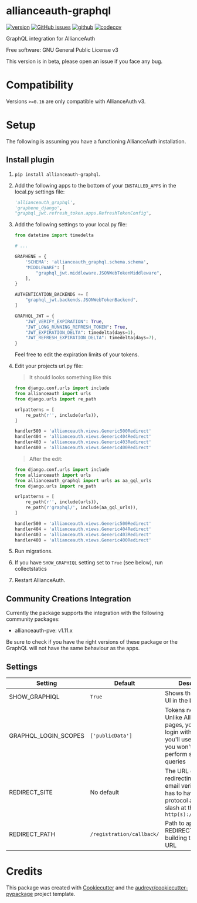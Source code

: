 # allianceauth-graphql

[![version](https://img.shields.io/pypi/v/allianceauth_graphql.svg)](https://pypi.python.org/pypi/allianceauth_graphql)
[![GitHub issues](https://img.shields.io/github/issues/Maestro-Zacht/allianceauth-graphql)](https://github.com/Maestro-Zacht/allianceauth-graphql/issues)
[![github](https://img.shields.io/badge/docs-github-brightgreen)](https://github.com/Maestro-Zacht/allianceauth-graphql)
[![codecov](https://codecov.io/gh/Maestro-Zacht/allianceauth-graphql/branch/main/graph/badge.svg?token=S138BBQ4XA)](https://codecov.io/gh/Maestro-Zacht/allianceauth-graphql)


GraphQL integration for AllianceAuth


Free software: GNU General Public License v3


This version is in beta, please open an issue if you face any bug.

Compatibility
=============

Versions `>=0.16` are only compatible with AllianceAuth v3.

Setup
=====

The following is assuming you have a functioning AllianceAuth installation.


Install plugin
--------------

1. `pip install allianceauth-graphql`.
2. Add the following apps to the bottom of your `INSTALLED_APPS` in the local.py settings file:
    ```python
    'allianceauth_graphql',
    'graphene_django',
    "graphql_jwt.refresh_token.apps.RefreshTokenConfig",
    ```
3. Add the following settings to your local.py file:
    ```python
    from datetime import timedelta

    # ...

    GRAPHENE = {
        'SCHEMA': 'allianceauth_graphql.schema.schema',
        "MIDDLEWARE": [
            "graphql_jwt.middleware.JSONWebTokenMiddleware",
        ],
    }

    AUTHENTICATION_BACKENDS += [
        "graphql_jwt.backends.JSONWebTokenBackend",
    ]

    GRAPHQL_JWT = {
        "JWT_VERIFY_EXPIRATION": True,
        "JWT_LONG_RUNNING_REFRESH_TOKEN": True,
        "JWT_EXPIRATION_DELTA": timedelta(days=1),
        "JWT_REFRESH_EXPIRATION_DELTA": timedelta(days=7),
    }
    ```
    Feel free to edit the expiration limits of your tokens.
4. Edit your projects url.py file:

   > It should looks something like this

    ```python
    from django.conf.urls import include
    from allianceauth import urls
    from django.urls import re_path

    urlpatterns = [
        re_path(r'', include(urls)),
    ]

    handler500 = 'allianceauth.views.Generic500Redirect'
    handler404 = 'allianceauth.views.Generic404Redirect'
    handler403 = 'allianceauth.views.Generic403Redirect'
    handler400 = 'allianceauth.views.Generic400Redirect'
    ```

   > After the edit:
    
    ```python
    from django.conf.urls import include
    from allianceauth import urls
    from allianceauth_graphql import urls as aa_gql_urls
    from django.urls import re_path

    urlpatterns = [
        re_path(r'', include(urls)),
        re_path(r'graphql/', include(aa_gql_urls)),
    ]

    handler500 = 'allianceauth.views.Generic500Redirect'
    handler404 = 'allianceauth.views.Generic404Redirect'
    handler403 = 'allianceauth.views.Generic403Redirect'
    handler400 = 'allianceauth.views.Generic400Redirect'
    ```
5. Run migrations.
6. If you have `SHOW_GRAPHIQL` setting set to `True` (see below), run collectstatics
7. Restart AllianceAuth.


Community Creations Integration
-------------------------------

Currently the package supports the integration with the following community packages:
* allianceauth-pve: v1.11.x

Be sure to check if you have the right versions of these package or the GraphQL will not have the same behaviour as the apps.


Settings
--------

| Setting              | Default                   | Description                                                                                                                                 |
| -------------------- | ------------------------- | ------------------------------------------------------------------------------------------------------------------------------------------- |
| SHOW_GRAPHIQL        | `True`                    | Shows the graphiql UI in the browser                                                                                                        |
| GRAPHQL_LOGIN_SCOPES | `['publicData']`          | Tokens needed. Unlike AllianceAuth pages, you need to login with the scopes you'll use, otherwise you won't be able to perform some queries |
| REDIRECT_SITE        | No default                | The URL domain for redirecting after email verification. It has to have the protocol and not the slash at the end: `http(s)://<yoursite>`   |
| REDIRECT_PATH        | `/registration/callback/` | Path to append to REDIRECT_SITE for building the redirect URL                                                                               |



Credits
=======
This package was created with [Cookiecutter](https://github.com/audreyr/cookiecutter) and the [audreyr/cookiecutter-pypackage](https://github.com/audreyr/cookiecutter-pypackage) project template.